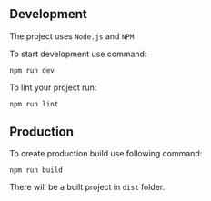 # 

## Development

The project uses `Node.js` and `NPM`

To start development use command:

`npm run dev`

To lint your project run:

`npm run lint`

## Production

To create production build use following command:

`npm run build`

There will be a built project in `dist` folder.
